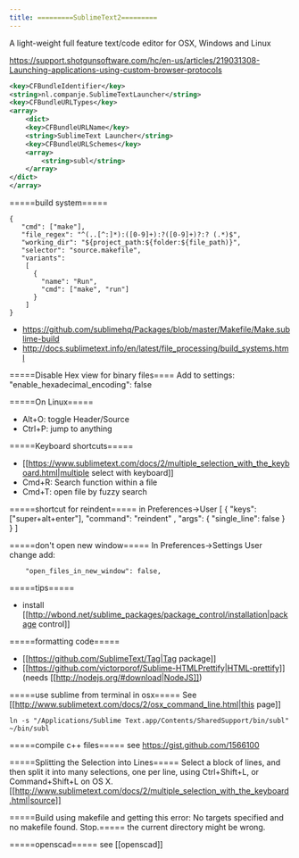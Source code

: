 ```yaml
---
title: =========SublimeText2=========
---
```

A light-weight full feature text/code editor for OSX, Windows and Linux

https://support.shotgunsoftware.com/hc/en-us/articles/219031308-Launching-applications-using-custom-browser-protocols

```xml
<key>CFBundleIdentifier</key>
<string>nl.companje.SublimeTextLauncher</string>
<key>CFBundleURLTypes</key>
<array>
	<dict>
	<key>CFBundleURLName</key>
	<string>SublimeText Launcher</string>
	<key>CFBundleURLSchemes</key>
	<array>
		<string>subl</string>
	</array>
</dict>
</array>
```


=====build system=====
```
{
   "cmd": ["make"],
   "file_regex": "^(..[^:]*):([0-9]+):?([0-9]+)?:? (.*)$",
   "working_dir": "${project_path:${folder:${file_path)}",
   "selector": "source.makefile",
   "variants":
    [
      {
        "name": "Run",
        "cmd": ["make", "run"]
      }
    ]
}
```
* https://github.com/sublimehq/Packages/blob/master/Makefile/Make.sublime-build
* http://docs.sublimetext.info/en/latest/file_processing/build_systems.html

=====Disable Hex view for binary files====
Add to settings:
  "enable_hexadecimal_encoding": false

=====On Linux=====
* Alt+O: toggle Header/Source
* Ctrl+P: jump to anything

=====Keyboard shortcuts=====
* [[https://www.sublimetext.com/docs/2/multiple_selection_with_the_keyboard.html|multiple select with keyboard]]
* Cmd+R: Search function within a file
* Cmd+T: open file by fuzzy search

=====shortcut for reindent=====
in Preferences->User
  [ 
    { "keys": ["super+alt+enter"], "command": "reindent" , "args": { "single_line": false } }
  ]
  
=====don't open new window=====
In Preferences->Settings User change add:
```
    "open_files_in_new_window": false,
```

=====tips=====
* install [[http://wbond.net/sublime_packages/package_control/installation|package control]]

=====formatting code=====
* [[https://github.com/SublimeText/Tag|Tag package]]
* [[https://github.com/victorporof/Sublime-HTMLPrettify|HTML-prettify]] (needs [[http://nodejs.org/#download|NodeJS]])

=====use sublime from terminal in osx=====
See [[http://www.sublimetext.com/docs/2/osx_command_line.html|this page]]
```
ln -s "/Applications/Sublime Text.app/Contents/SharedSupport/bin/subl" ~/bin/subl
```

=====compile c++ files=====
see https://gist.github.com/1566100

=====Splitting the Selection into Lines=====
Select a block of lines, and then split it into many selections, one per line, using Ctrl+Shift+L, or Command+Shift+L on OS X. [[http://www.sublimetext.com/docs/2/multiple_selection_with_the_keyboard.html|source]]

=====Build using makefile and getting this error: No targets specified and no makefile found. Stop.=====
the current directory might be wrong.

=====openscad=====
see [[openscad]]
